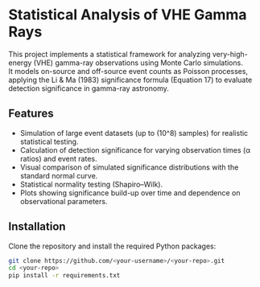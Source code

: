# Statistical Analysis of VHE Gamma Rays

This project implements a statistical framework for analyzing very-high-energy (VHE) gamma-ray observations using Monte Carlo simulations.  
It models on-source and off-source event counts as Poisson processes, applying the Li & Ma (1983) significance formula (Equation 17) to evaluate detection significance in gamma-ray astronomy.

## Features
- Simulation of large event datasets (up to \(10^8\) samples) for realistic statistical testing.
- Calculation of detection significance for varying observation times (α ratios) and event rates.
- Visual comparison of simulated significance distributions with the standard normal curve.
- Statistical normality testing (Shapiro–Wilk).
- Plots showing significance build-up over time and dependence on observational parameters.

## Installation
Clone the repository and install the required Python packages:

```bash
git clone https://github.com/<your-username>/<your-repo>.git
cd <your-repo>
pip install -r requirements.txt
